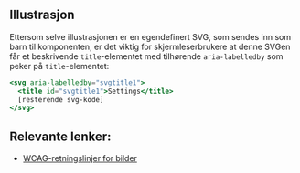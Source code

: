 ## Illustrasjon

Ettersom selve illustrasjonen er en egendefinert SVG, som sendes inn som barn til komponenten, er det viktig for skjermleserbrukere at denne SVGen får et beskrivende `title`-elementet med tilhørende `aria-labelledby` som peker på `title`-elementet:

```jsx
<svg aria-labelledby="svgtitle1">
  <title id="svgtitle1">Settings</title>
  [resterende svg-kode]
</svg>
```

## Relevante lenker:

- [WCAG-retningslinjer for bilder](https://www.w3.org/WAI/tutorials/images/tips/)
